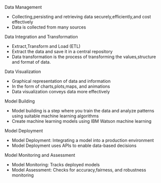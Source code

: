 Data Management
* Collecting,persisting and retrieving data securely,efficiently,and cost effectively
* Data is collected from many sources

Data Integration and Transformation
* Extract,Transform and Load (ETL)
* Extract the data and save it in a central repository
* Data transformation is the process of transforming the values,structure and format of data.

Data Visualization
* Graphical representation of data and information
* In the form of charts,plots,maps, and animations
* Data visualization conveys data more effectively

Model Building
* Model building is a step where you train the data and analyze patterns using suitable machine learning algorithms
* Create machine learning models using IBM Watson machine learning

Model Deployment
* Model Deployment: Integrating a model into a production environment
* Model Deployment uses APIs to enable data-based decisions

Model Monitoring and Assessment
* Model Monitoring: Tracks deployed models
* Model Assessment: Checks for accuracy,fairness, and robustness monitoring